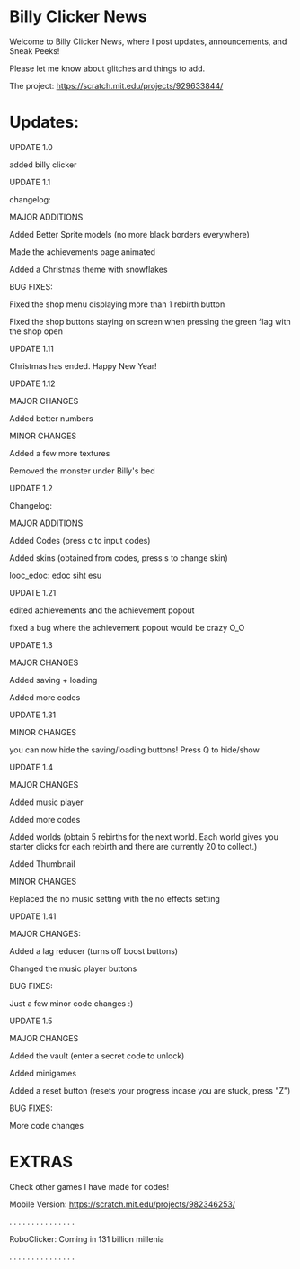 # Billy Clicker News
Welcome to Billy Clicker News, where I post updates, announcements, and Sneak Peeks!

Please let me know about glitches and things to add.

The project: https://scratch.mit.edu/projects/929633844/

# Updates:
UPDATE 1.0

added billy clicker

UPDATE 1.1

changelog:

MAJOR ADDITIONS

Added Better Sprite models (no more black borders everywhere)

Made the achievements page animated

Added a Christmas theme with snowflakes

BUG FIXES:

Fixed the shop menu displaying more than 1 rebirth button

Fixed the shop buttons staying on screen when pressing the green flag with the shop open

UPDATE 1.11

Christmas has ended. Happy New Year!

UPDATE 1.12

MAJOR CHANGES

Added better numbers

MINOR CHANGES

Added a few more textures

Removed the monster under Billy's bed

UPDATE 1.2

Changelog:

MAJOR ADDITIONS

Added Codes (press c to input codes)

Added skins (obtained from codes, press s to change skin)

looc_edoc: edoc siht esu

UPDATE 1.21

edited achievements and the achievement popout

fixed a bug where the achievement popout would be crazy O_O

UPDATE 1.3

MAJOR CHANGES

Added saving + loading

Added more codes

UPDATE 1.31

MINOR CHANGES

you can now hide the saving/loading buttons! Press Q to hide/show

UPDATE 1.4

MAJOR CHANGES

Added music player

Added more codes

Added worlds (obtain 5 rebirths for the next world. Each world gives you starter clicks for each rebirth and there are currently 20 to collect.)

Added Thumbnail

MINOR CHANGES

Replaced the no music setting with the no effects setting

UPDATE 1.41

MAJOR CHANGES:

Added a lag reducer (turns off boost buttons)

Changed the music player buttons

BUG FIXES:

Just a few minor code changes :)

UPDATE 1.5

MAJOR CHANGES

Added the vault (enter a secret code to unlock)

Added minigames

Added a reset button (resets your progress incase you are stuck, press "Z")

BUG FIXES:

More code changes

# EXTRAS

Check other games I have made for codes!

Mobile Version: https://scratch.mit.edu/projects/982346253/













. . . . . . . . . . . . . . .

RoboClicker: Coming in 131 billion millenia

. . . . . . . . . . . . . . .   

